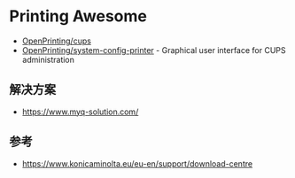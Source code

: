 # Printing Awesome

* [OpenPrinting/cups](https://github.com/OpenPrinting/cups)
* [OpenPrinting/system-config-printer](https://github.com/OpenPrinting/system-config-printer) - Graphical user interface for CUPS administration

## 解决方案
* https://www.myq-solution.com/

## 参考
* https://www.konicaminolta.eu/eu-en/support/download-centre
